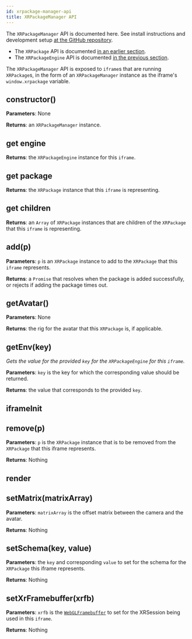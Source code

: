 ```yaml
---
id: xrpackage-manager-api
title: XRPackageManager API
---
```


The `XRPackageManager` API is documented here. See install instructions and development setup <a href="https://github.com/webaverse/xrpackage" target="_blank" rel="noopener noreferrer">at the GitHub repository</a>.

- The `XRPackage` API is documented [in an earlier section](./7-xrpackage-api.md).
- The `XRPackageEngine` API is documented [in the previous section](./8-xrpackage-engine-api.md).

The `XRPackageManager` API is exposed to `iframe`s that are running `XRPackage`s, in the form of an `XRPackageManager` instance as the iframe's `window.xrpackage` variable.

## constructor()

**Parameters**: None

**Returns**: an `XRPackageManager` instance.

## get engine

**Returns**: the `XRPackageEngine` instance for this `iframe`.

## get package

**Returns**: the `XRPackage` instance that this `iframe` is representing.

## get children

**Returns**: an `Array` of `XRPackage` instances that are children of the `XRPackage` that this `iframe` is representing.

## add(p)

**Parameters**: `p` is an `XRPackage` instance to add to the `XRPackage` that this `iframe` represents.

**Returns**: a `Promise` that resolves when the package is added successfully, or rejects if adding the package times out.

## getAvatar()

**Parameters**: None

**Returns**: the rig for the avatar that this `XRPackage` is, if applicable.

## getEnv(key)

_Gets the value for the provided `key` for the `XRPackageEngine` for this `iframe`._

**Parameters**: `key` is the key for which the corresponding value should be returned.

**Returns**: the value that corresponds to the provided `key`.

## iframeInit

## remove(p)

**Parameters**: `p` is the `XRPackage` instance that is to be removed from the `XRPackage` that this iframe represents.

**Returns**: Nothing

## render

## setMatrix(matrixArray)

**Parameters**: `matrixArray` is the offset matrix between the camera and the avatar.

**Returns**: Nothing

## setSchema(key, value)

**Parameters**: the `key` and corresponding `value` to set for the schema for the `XRPackage` this iframe represents.

**Returns**: Nothing

## setXrFramebuffer(xrfb)

**Parameters**: `xrfb` is the <a href="https://developer.mozilla.org/en-US/docs/Web/API/WebGLRenderingContext/createFramebuffer" target="_blank" rel="noopener noreferrer">`WebGLFramebuffer`</a> to set for the XRSession being used in this `iframe`.

**Returns**: Nothing
